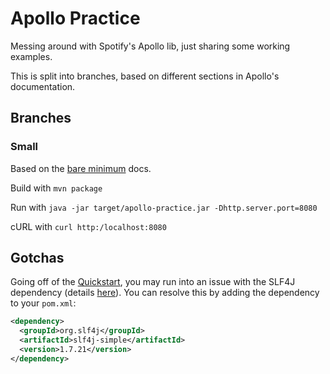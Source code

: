 # Apollo Practice

Messing around with Spotify's Apollo lib, just sharing some working examples.

This is split into branches, based on different sections in Apollo's documentation.

## Branches

### Small

Based on the [bare minimum](https://github.com/spotify/apollo/tree/1.x/apollo-api) docs.

Build with `mvn package`

Run with `java -jar target/apollo-practice.jar -Dhttp.server.port=8080`

cURL with `curl http:/localhost:8080`

## Gotchas

Going off of the [Quickstart](https://github.com/spotify/apollo/tree/1.x/apollo-api), you may
run into an issue with the SLF4J dependency (details [here](https://www.slf4j.org/codes.html#StaticLoggerBinder)). You can resolve this by adding the dependency to your `pom.xml`:

```xml
<dependency>
  <groupId>org.slf4j</groupId>
  <artifactId>slf4j-simple</artifactId>
  <version>1.7.21</version>
</dependency>
```